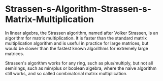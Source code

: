 # Strassen-s-Algorithm-Strassen-s-Matrix-Multiplication
In linear algebra, the Strassen algorithm, named after Volker Strassen, is an algorithm for matrix multiplication. It is faster than the standard matrix multiplication algorithm and is useful in practice for large matrices, but would be slower than the fastest known algorithms for extremely large matrices.

Strassen's algorithm works for any ring, such as plus/multiply, but not all semirings, such as min/plus or boolean algebra, where the naive algorithm still works, and so called combinatorial matrix multiplication.
